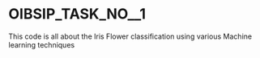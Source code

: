 # OIBSIP_TASK_NO__1
This code is all about the Iris Flower classification using various Machine learning techniques
